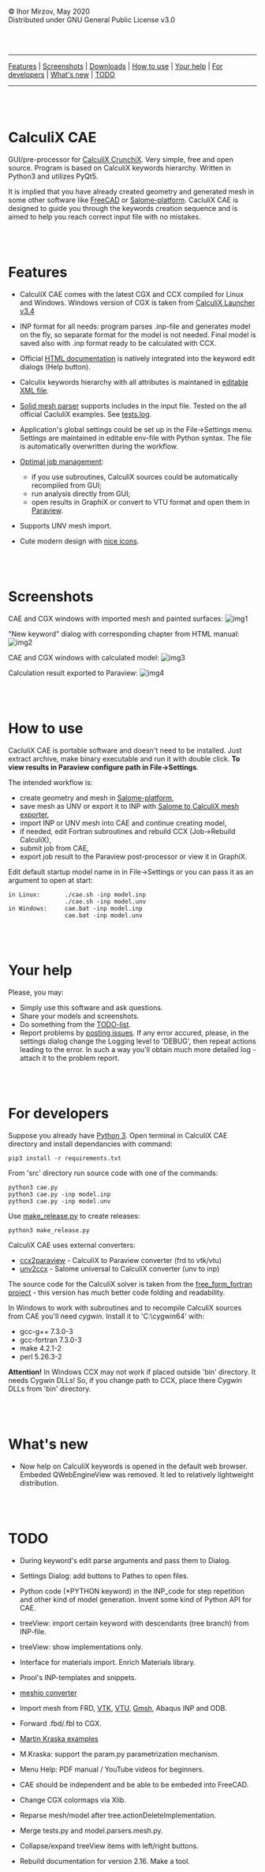 © Ihor Mirzov, May 2020  
Distributed under GNU General Public License v3.0

<br/><br/>



---

[Features](#features) |
[Screenshots](#screenshots) |
[Downloads](https://github.com/calculix/cae/releases) |
[How to use](#how-to-use) |
[Your help](#your-help) |
[For developers](#for-developers) |
[What's new](#whats-new) |
[TODO](#todo)

---

<br/><br/>



# CalculiX CAE

GUI/pre-processor for [CalculiX CrunchiX](http://dhondt.de/). Very simple, free and open source. Program is based on CalculiX keywords hierarchy. Written in Python3 and utilizes PyQt5.

It is implied that you have already created geometry and generated mesh in some other software like [FreeCAD](https://www.freecadweb.org/) or [Salome-platform](https://www.salome-platform.org/). CacluliX CAE is designed to guide you through the keywords creation sequence and is aimed to help you reach correct input file with no mistakes.

<br/><br/>



# Features

- CalculiX CAE comes with the latest CGX and CCX compiled for Linux and Windows. Windows version of CGX is taken from [CalculiX Launcher v3.4](http://www.calculixforwin.com/) 

- INP format for all needs: program parses .inp-file and generates model on the fly, so separate format for the model is not needed. Final model is saved also with .inp format ready to be calculated with CCX.

- Official [HTML documentation](doc) is natively integrated into the keyword edit dialogs (Help button).

- Calculix keywords hierarchy with all attributes is maintaned in [editable XML file](config/kom.xml).

- [Solid mesh parser](src/model/parsers/mesh.py) supports includes in the input file. Tested on the all official CacluliX examples. See [tests.log](src/tests.log).

- Application's global settings could be set up in the File->Settings menu. Settings are maintained in editable env-file with Python syntax. The file is automatically overwritten during the workflow.

- [Optimal job management](src/model/job.py):

    - if you use subroutines, CalculiX sources could be automatically recompiled from GUI;
    - run analysis directly from GUI;
    - open results in GraphiX or convert to VTU format and open them in [Paraview](https://www.paraview.org).

- Supports UNV mesh import.

- Cute modern design with [nice icons](img).


<br/><br/>



# Screenshots

CAE and CGX windows with imported mesh and painted surfaces:
![img1](img/img_surfaces.png "Painted surfaces")

"New keyword" dialog with corresponding chapter from HTML manual:
![img2](img/img_dialog.png "Keyword dialog")

CAE and CGX windows with calculated model:
![img3](img/img_social.png "Calculation results")

Calculation result exported to Paraview:
![img4](img/img_paraview.png "Results in Paraview")

<br/><br/>



# How to use

CacluliX CAE is portable software and doesn't need to be installed. Just extract archive, make binary executable and run it with double click. **To view results in Paraview configure path in File->Settings**.

The intended workflow is:

- create geometry and mesh in [Salome-platform](https://www.salome-platform.org/),
- save mesh as UNV or export it to INP with [Salome to CalculiX mesh exporter](https://github.com/psicofil/SalomeToCalculix),
- import INP or UNV mesh into CAE and continue creating model,
- if needed, edit Fortran subroutines and rebuild CCX (Job->Rebuild CalculiX),
- submit job from CAE,
- export job result to the Paraview post-processor or view it in GraphiX.

Edit default startup model name in in File->Settings or you can pass it as an argument to open at start:

    in Linux:       ./cae.sh -inp model.inp
                    ./cae.sh -inp model.unv
    in Windows:     cae.bat -inp model.inp
                    cae.bat -inp model.unv

<br/><br/>



# Your help

Please, you may:

- Simply use this software and ask questions.
- Share your models and screenshots.
- Do something from the [TODO-list](#TODO).
- Report problems by [posting issues](https://github.com/calculix/cae/issues). If any error accured, please, in the settings dialog change the Logging level to 'DEBUG', then repeat actions leading to the error. In such a way you'll obtain much more detailed log - attach it to the problem report.

<br/><br/>



# For developers

Suppose you already have [Python 3](https://www.python.org/downloads/). Open terminal in CalculiX CAE directory and install dependancies with command:

    pip3 install -r requirements.txt

From 'src' directory run source code with one of the commands:

    python3 cae.py
    python3 cae.py -inp model.inp
    python3 cae.py -inp model.unv

Use [make_release.py](make_release.py) to create releases:

    python3 make_release.py

CalculiX CAE uses external converters:

- [ccx2paraview](https://github.com/calculix/ccx2paraview) - CalculiX to Paraview converter (frd to vtk/vtu)
- [unv2ccx](https://github.com/calculix/unv2ccx) - Salome universal to CalculiX converter (unv to inp)

The source code for the CalculiX solver is taken from the [free_form_fortran project](https://github.com/calculix/free_form_fortran) - this version has much better code folding and readability.

In Windows to work with subroutines and to recompile CalculiX sources from CAE you'll need *cygwin*. Install it to 'C:\\cygwin64' with:
- gcc-g++ 7.3.0-3
- gcc-fortran 7.3.0-3
- make 4.2.1-2
- perl 5.26.3-2

**Attention!** In Windows CCX may not work if placed outside 'bin' directory. It needs Cygwin DLLs! So, if you change path to CCX, place there Cygwin DLLs from 'bin' directory.

<br/><br/>



# What's new

+ Now help on CalculiX keywords is opened in the default web browser. Embeded QWebEngineView was removed. It led to relatively lightweight distribution.

<br/><br/>



# TODO

- During keyword's edit parse arguments and pass them to Dialog.
- Settings Dialog: add buttons to Pathes to open files.

- Python code (*PYTHON keyword) in the INP_code for step repetition and other kind of model generation. Invent some kind of Python API for CAE.

- treeView: import certain keyword with descendants (tree branch) from INP-file.
- treeView: show implementations only.

- Interface for materials import. Enrich Materials library.
- Prool's INP-templates and snippets.

- [meshio converter](https://github.com/nschloe/meshio)
- Import mesh from FRD, [VTK](https://lorensen.github.io/VTKExamples/site/Python/IO/ReadLegacyUnstructuredGrid/), [VTU](https://lorensen.github.io/VTKExamples/site/Python/IO/ReadUnstructuredGrid/), [Gmsh](http://gmsh.info/), Abaqus INP and ODB.


- Forward .fbd/.fbl to CGX.
- [Martin Kraska examples](https://github.com/mkraska/CalculiX-Examples)
- M.Kraska: support the param.py parametrization mechanism.

- Menu Help: PDF manual / YouTube videos for beginners.

- CAE should be independent and be able to be embeded into FreeCAD.

- Change CGX colormaps via Xlib.

- Reparse mesh/model after tree.actionDeleteImplementation.

- Merge tests.py and model.parsers.mesh.py.

- Collapse/expand treeView items with left/right buttons.

- Rebuild documentation for version 2.16. Make a tool.
